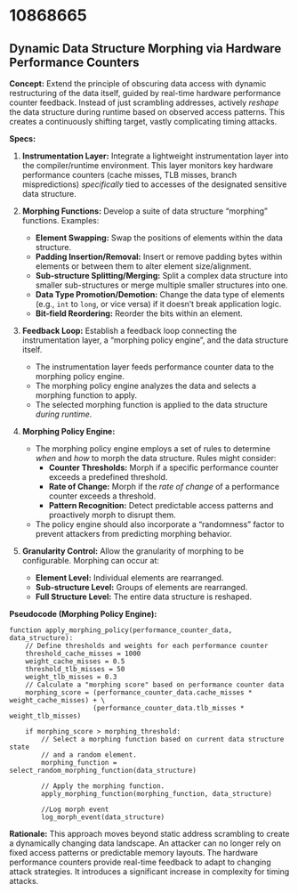 # 10868665

## Dynamic Data Structure Morphing via Hardware Performance Counters

**Concept:** Extend the principle of obscuring data access with dynamic restructuring of the data itself, guided by real-time hardware performance counter feedback. Instead of just scrambling addresses, actively *reshape* the data structure during runtime based on observed access patterns. This creates a continuously shifting target, vastly complicating timing attacks.

**Specs:**

1.  **Instrumentation Layer:** Integrate a lightweight instrumentation layer into the compiler/runtime environment. This layer monitors key hardware performance counters (cache misses, TLB misses, branch mispredictions) *specifically* tied to accesses of the designated sensitive data structure.

2.  **Morphing Functions:** Develop a suite of data structure “morphing” functions. Examples:
    *   **Element Swapping:** Swap the positions of elements within the data structure.
    *   **Padding Insertion/Removal:** Insert or remove padding bytes within elements or between them to alter element size/alignment.
    *   **Sub-structure Splitting/Merging:** Split a complex data structure into smaller sub-structures or merge multiple smaller structures into one.
    *   **Data Type Promotion/Demotion:** Change the data type of elements (e.g., `int` to `long`, or vice versa) if it doesn’t break application logic.
    *   **Bit-field Reordering:** Reorder the bits within an element.

3.  **Feedback Loop:** Establish a feedback loop connecting the instrumentation layer, a “morphing policy engine”, and the data structure itself.
    *   The instrumentation layer feeds performance counter data to the morphing policy engine.
    *   The morphing policy engine analyzes the data and selects a morphing function to apply.
    *   The selected morphing function is applied to the data structure *during runtime*.

4.  **Morphing Policy Engine:**
    *   The morphing policy engine employs a set of rules to determine *when* and *how* to morph the data structure.  Rules might consider:
        *   **Counter Thresholds:** Morph if a specific performance counter exceeds a predefined threshold.
        *   **Rate of Change:** Morph if the *rate of change* of a performance counter exceeds a threshold.
        *   **Pattern Recognition:** Detect predictable access patterns and proactively morph to disrupt them.
    *   The policy engine should also incorporate a “randomness” factor to prevent attackers from predicting morphing behavior.

5. **Granularity Control:** Allow the granularity of morphing to be configurable. Morphing can occur at:
    *   **Element Level:** Individual elements are rearranged.
    *   **Sub-structure Level:** Groups of elements are rearranged.
    *   **Full Structure Level:** The entire data structure is reshaped.

**Pseudocode (Morphing Policy Engine):**

```pseudocode
function apply_morphing_policy(performance_counter_data, data_structure):
    // Define thresholds and weights for each performance counter
    threshold_cache_misses = 1000
    weight_cache_misses = 0.5
    threshold_tlb_misses = 50
    weight_tlb_misses = 0.3
    // Calculate a "morphing score" based on performance counter data
    morphing_score = (performance_counter_data.cache_misses * weight_cache_misses) + \
                     (performance_counter_data.tlb_misses * weight_tlb_misses)

    if morphing_score > morphing_threshold:
        // Select a morphing function based on current data structure state
        // and a random element.
        morphing_function = select_random_morphing_function(data_structure)

        // Apply the morphing function.
        apply_morphing_function(morphing_function, data_structure)

        //Log morph event
        log_morph_event(data_structure)
```

**Rationale:** This approach moves beyond static address scrambling to create a dynamically changing data landscape. An attacker can no longer rely on fixed access patterns or predictable memory layouts. The hardware performance counters provide real-time feedback to adapt to changing attack strategies. It introduces a significant increase in complexity for timing attacks.